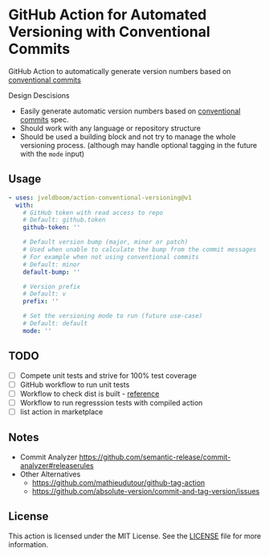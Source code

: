 # GitHub Action for Automated Versioning with Conventional Commits
GitHub Action to automatically generate version numbers based on [conventional commits](https://www.conventionalcommits.org/en/v1.0.0/)

Design Descisions
- Easily generate automatic version numbers based on [conventional commits](https://www.conventionalcommits.org/en/v1.0.0/) spec.
- Should work with any language or repository structure
- Should be used a building block and not try to manage the whole versioning process. (although may handle optional tagging in the future with the `mode` input)

## Usage
```yaml
- uses: jveldboom/action-conventional-versioning@v1
  with:
    # GitHub token with read access to repo
    # Default: github.token
    github-token: ''

    # Default version bump (major, minor or patch)
    # Used when unable to calculate the bump from the commit messages
    # For example when not using conventional commits
    # Default: minor
    default-bump: ''

    # Version prefix
    # Default: v
    prefix: ''

    # Set the versioning mode to run (future use-case)
    # Default: default
    mode: ''
```

## TODO
- [ ] Compete unit tests and strive for 100% test coverage
- [ ] GitHub workflow to run unit tests
- [ ] Workflow to check dist is built - [reference](https://github.com/jveldboom/action-aws-apigw-oidc-request/blob/main/.github/workflows/pull-request.yaml#L29-L34)
- [ ] Workflow to run regresssion tests with compiled action
- [ ] list action in marketplace

## Notes
- Commit Analyzer https://github.com/semantic-release/commit-analyzer#releaserules
- Other Alternatives
  - https://github.com/mathieudutour/github-tag-action
  - https://github.com/absolute-version/commit-and-tag-version/issues

## License
This action is licensed under the MIT License. See the [LICENSE](./LICENSE) file for more information.